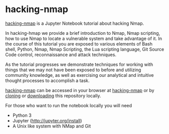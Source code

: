 # hacking-nmap
[hacking-nmap](https://github.com/mmaul/hacking-nmap/blob/master/hacking-nmap.ipynb "") is a Jupyter Notebook tutorial about hacking Nmap. 

In hacking-hmap we provide a brief introduction to Nmap, Nmap scripting, how to use Nmap to locate a vulnerable system and take advantage of it. In the course of this tutorial you are exposed to various elements of Bash shell, Python, Nmap, Nmap Scripting, the Lua scripting language, Git Source Code control, reconnaissance and attack techniques.

As the tutorial progresses we demonstrate techniques for working with things that we may not have been exposed to before and utilizing community knowledge, as well as exercising our analytical and intuitive thought processes to accomplish a task.

[hacking-nmap](https://github.com/mmaul/hacking-nmap/blob/master/hacking-nmap.ipynb "") can be accessed in your browser at [hacking-nmap](https://github.com/mmaul/hacking-nmap/blob/master/hacking-nmap.ipynb "") or by [cloning](https://github.com/mmaul/hacking-nmap.git) or [downloading](https://github.com/mmaul/hacking-nmap/archive/master.zip) this repository locally.


For those who want to run the notebook locally you will need
* Python 3
* Jupyter (http://jupyter.org/install)
* A Unix like system with NMap and Git
